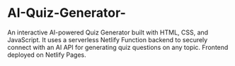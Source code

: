 # AI-Quiz-Generator-
An interactive AI-powered Quiz Generator built with HTML, CSS, and JavaScript.  It uses a serverless Netlify Function backend to securely connect with an AI API  for generating quiz questions on any topic.  Frontend deployed on Netlify Pages.
